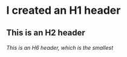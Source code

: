 # I created an H1 header

## This is an H2 header

###### This is an H6 header, which is the smallest
